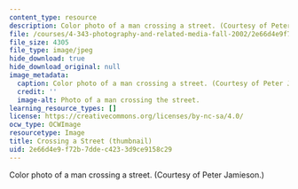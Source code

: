```yaml
---
content_type: resource
description: Color photo of a man crossing a street. (Courtesy of Peter Jamieson.)
file: /courses/4-343-photography-and-related-media-fall-2002/2e66d4e9f72b7ddec4233d9ce9158c29_4-343f02-th.jpg
file_size: 4305
file_type: image/jpeg
hide_download: true
hide_download_original: null
image_metadata:
  caption: Color photo of a man crossing a street. (Courtesy of Peter Jamieson.)
  credit: ''
  image-alt: Photo of a man crossing the street.
learning_resource_types: []
license: https://creativecommons.org/licenses/by-nc-sa/4.0/
ocw_type: OCWImage
resourcetype: Image
title: Crossing a Street (thumbnail)
uid: 2e66d4e9-f72b-7dde-c423-3d9ce9158c29
---
```

Color photo of a man crossing a street. (Courtesy of Peter Jamieson.)